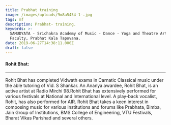 ```yaml
---
title: Prabhat training
image: /images/uploads/9m8a5454-1-.jpg
tags: mf
description: Prabhat- training.
keywords: >-
  SAMUDYATA - Srichakra Academy of Music - Dance - Yoga and Theatre Arts,
  Faculty, Prabhat Kala Tapovana.
date: 2019-06-27T14:38:11.000Z
draft: false
---
```


#### **Rohit Bhat:**
---
Rohit Bhat has completed Vidwath exams in Carnatic Classical music under the able tutoring of Vid. S Shankar. An Ananya awardee, Rohit Bhat, is an active artist at Radio Mirchi 98.Rohit Bhat has extensively performed for various festivals at National and International level. A play-back vocalist, Rohit, has also performed for AIR. Rohit Bhat takes a keen interest in composing music for various institutions and forums like Prabhata, Bimba, Jain Group of Institutions, BMS College of Engineering, VTU Festivals, Bharat Vikas Parishad and several others.